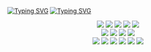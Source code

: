 [![Typing SVG](https://readme-typing-svg.demolab.com?font=Pacifico&size=70&pause=1000&color=000000&background=FF000000&center=true&vCenter=true&width=1000&height=500&lines=Hi;Web+Developer)](https://git.io/typing-svg)
[![Typing SVG](https://readme-typing-svg.demolab.com?font=Oleo&size=30&pause=1000&color=000000&background=FF000000&center=true&vCenter=true&width=1000&lines=%F0%9F%92%BB+Tech+Stack+%F0%9F%9B%A0)](https://git.io/typing-svg)
<div align="center">
<img src="https://img.shields.io/badge/Python-3776AB?style=for-the-badge&logo=Python&logoColor=white"/>
<img src="https://img.shields.io/badge/Java-FF9900?style=for-the-badge&logo=Java&logoColor=white"/>
<img src="https://img.shields.io/badge/JavaScript-F7DF1E?style=for-the-badge&logo=JavaScript&logoColor=white"/>
<img src="https://img.shields.io/badge/C-A8B9CC?style=for-the-badge&logo=C&logoColor=white"/>
<img src="https://img.shields.io/badge/C++-00599C?style=for-the-badge&logo=C%2B%2B&logoColor=white"/>
<br>
<img src="https://img.shields.io/badge/React.js-3776AB?style=for-the-badge&logo=React&logoColor=white"/>
<img src="https://img.shields.io/badge/react Native-61DAFB?style=for-the-badge&logo=react&logoColor=white">
<img src="https://img.shields.io/badge/Next.js-000000?style=for-the-badge&logo=Next.js&logoColor=white"/>
<img src="https://img.shields.io/badge/Node.js-339933?style=for-the-badge&logo=Node.js&logoColor=white"/>
<br>
<img src="https://img.shields.io/badge/Flask-000000?style=for-the-badge&logo=Flask&logoColor=white">
<img src="https://img.shields.io/badge/Numpy-013243?style=for-the-badge&logo=Numpy&logoColor=white">
<img src="https://img.shields.io/badge/OpenCV-412991?style=for-the-badge&logo=OpenCV&logoColor=white">
<img src="https://img.shields.io/badge/Pytorch-EE4C2C?style=for-the-badge&logo=Pytorch&logoColor=white">
<img src="https://img.shields.io/badge/pandas-150458?style=for-the-badge&logo=pandas&logoColor=white">
<img src="https://img.shields.io/badge/Yolo-00FFFF?style=for-the-badge&logo=Yolo&logoColor=white">

</div>

<br>
<br>
